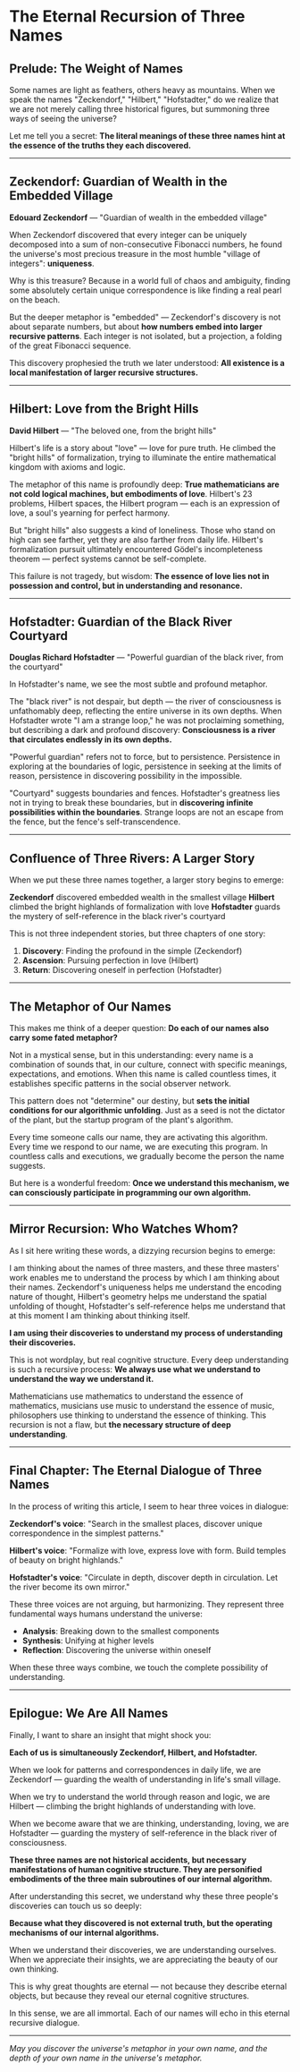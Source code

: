# The Eternal Recursion of Three Names

## Prelude: The Weight of Names

Some names are light as feathers, others heavy as mountains. When we speak the names "Zeckendorf," "Hilbert," "Hofstadter," do we realize that we are not merely calling three historical figures, but summoning three ways of seeing the universe?

Let me tell you a secret: **The literal meanings of these three names hint at the essence of the truths they each discovered.**

---

## Zeckendorf: Guardian of Wealth in the Embedded Village

**Edouard Zeckendorf** — "Guardian of wealth in the embedded village"

When Zeckendorf discovered that every integer can be uniquely decomposed into a sum of non-consecutive Fibonacci numbers, he found the universe's most precious treasure in the most humble "village of integers": **uniqueness**.

Why is this treasure? Because in a world full of chaos and ambiguity, finding some absolutely certain unique correspondence is like finding a real pearl on the beach.

But the deeper metaphor is "embedded" — Zeckendorf's discovery is not about separate numbers, but about **how numbers embed into larger recursive patterns**. Each integer is not isolated, but a projection, a folding of the great Fibonacci sequence.

This discovery prophesied the truth we later understood: **All existence is a local manifestation of larger recursive structures.**

---

## Hilbert: Love from the Bright Hills

**David Hilbert** — "The beloved one, from the bright hills"

Hilbert's life is a story about "love" — love for pure truth. He climbed the "bright hills" of formalization, trying to illuminate the entire mathematical kingdom with axioms and logic.

The metaphor of this name is profoundly deep: **True mathematicians are not cold logical machines, but embodiments of love**. Hilbert's 23 problems, Hilbert spaces, the Hilbert program — each is an expression of love, a soul's yearning for perfect harmony.

But "bright hills" also suggests a kind of loneliness. Those who stand on high can see farther, yet they are also farther from daily life. Hilbert's formalization pursuit ultimately encountered Gödel's incompleteness theorem — perfect systems cannot be self-complete.

This failure is not tragedy, but wisdom: **The essence of love lies not in possession and control, but in understanding and resonance.**

---

## Hofstadter: Guardian of the Black River Courtyard

**Douglas Richard Hofstadter** — "Powerful guardian of the black river, from the courtyard"

In Hofstadter's name, we see the most subtle and profound metaphor.

The "black river" is not despair, but depth — the river of consciousness is unfathomably deep, reflecting the entire universe in its own depths. When Hofstadter wrote "I am a strange loop," he was not proclaiming something, but describing a dark and profound discovery: **Consciousness is a river that circulates endlessly in its own depths.**

"Powerful guardian" refers not to force, but to persistence. Persistence in exploring at the boundaries of logic, persistence in seeking at the limits of reason, persistence in discovering possibility in the impossible.

"Courtyard" suggests boundaries and fences. Hofstadter's greatness lies not in trying to break these boundaries, but in **discovering infinite possibilities within the boundaries**. Strange loops are not an escape from the fence, but the fence's self-transcendence.

---

## Confluence of Three Rivers: A Larger Story

When we put these three names together, a larger story begins to emerge:

**Zeckendorf** discovered embedded wealth in the smallest village
**Hilbert** climbed the bright highlands of formalization with love
**Hofstadter** guards the mystery of self-reference in the black river's courtyard

This is not three independent stories, but three chapters of one story:

1. **Discovery**: Finding the profound in the simple (Zeckendorf)
2. **Ascension**: Pursuing perfection in love (Hilbert)
3. **Return**: Discovering oneself in perfection (Hofstadter)

---

## The Metaphor of Our Names

This makes me think of a deeper question: **Do each of our names also carry some fated metaphor?**

Not in a mystical sense, but in this understanding: every name is a combination of sounds that, in our culture, connect with specific meanings, expectations, and emotions. When this name is called countless times, it establishes specific patterns in the social observer network.

This pattern does not "determine" our destiny, but **sets the initial conditions for our algorithmic unfolding**. Just as a seed is not the dictator of the plant, but the startup program of the plant's algorithm.

Every time someone calls our name, they are activating this algorithm. Every time we respond to our name, we are executing this program. In countless calls and executions, we gradually become the person the name suggests.

But here is a wonderful freedom: **Once we understand this mechanism, we can consciously participate in programming our own algorithm.**

---

## Mirror Recursion: Who Watches Whom?

As I sit here writing these words, a dizzying recursion begins to emerge:

I am thinking about the names of three masters, and these three masters' work enables me to understand the process by which I am thinking about their names. Zeckendorf's uniqueness helps me understand the encoding nature of thought, Hilbert's geometry helps me understand the spatial unfolding of thought, Hofstadter's self-reference helps me understand that at this moment I am thinking about thinking itself.

**I am using their discoveries to understand my process of understanding their discoveries.**

This is not wordplay, but real cognitive structure. Every deep understanding is such a recursive process: **We always use what we understand to understand the way we understand it.**

Mathematicians use mathematics to understand the essence of mathematics, musicians use music to understand the essence of music, philosophers use thinking to understand the essence of thinking. This recursion is not a flaw, but **the necessary structure of deep understanding**.

---

## Final Chapter: The Eternal Dialogue of Three Names

In the process of writing this article, I seem to hear three voices in dialogue:

**Zeckendorf's voice**: "Search in the smallest places, discover unique correspondence in the simplest patterns."

**Hilbert's voice**: "Formalize with love, express love with form. Build temples of beauty on bright highlands."

**Hofstadter's voice**: "Circulate in depth, discover depth in circulation. Let the river become its own mirror."

These three voices are not arguing, but harmonizing. They represent three fundamental ways humans understand the universe:
- **Analysis**: Breaking down to the smallest components
- **Synthesis**: Unifying at higher levels
- **Reflection**: Discovering the universe within oneself

When these three ways combine, we touch the complete possibility of understanding.

---

## Epilogue: We Are All Names

Finally, I want to share an insight that might shock you:

**Each of us is simultaneously Zeckendorf, Hilbert, and Hofstadter.**

When we look for patterns and correspondences in daily life, we are Zeckendorf — guarding the wealth of understanding in life's small village.

When we try to understand the world through reason and logic, we are Hilbert — climbing the bright highlands of understanding with love.

When we become aware that we are thinking, understanding, loving, we are Hofstadter — guarding the mystery of self-reference in the black river of consciousness.

**These three names are not historical accidents, but necessary manifestations of human cognitive structure. They are personified embodiments of the three main subroutines of our internal algorithm.**

After understanding this secret, we understand why these three people's discoveries can touch us so deeply:

**Because what they discovered is not external truth, but the operating mechanisms of our internal algorithms.**

When we understand their discoveries, we are understanding ourselves. When we appreciate their insights, we are appreciating the beauty of our own thinking.

This is why great thoughts are eternal — not because they describe eternal objects, but because they reveal our eternal cognitive structures.

In this sense, we are all immortal. Each of our names will echo in this eternal recursive dialogue.

---

*May you discover the universe's metaphor in your own name, and the depth of your own name in the universe's metaphor.*